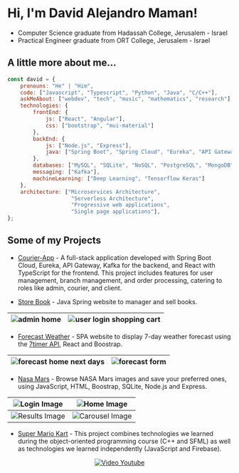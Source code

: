 # Hi, I'm David Alejandro Maman!
* Computer Science graduate from Hadassah College, Jerusalem - Israel
* Practical Engineer graduate from ORT College, Jerusalem - Israel

## A little more about me...

```javascript
const david = {
    pronouns: "He" | "Him",
    code: ["Javascript", "Typescript", "Python", "Java", "C/C++"],
    askMeAbout: ["webdev", "tech", "music", "mathematics", "research"],
    technologies: {
        frontEnd: {
            js: ["React", "Angular"],
            css: ["bootstrap", "mui-material"]
        },
        backEnd: {
            js: ["Node.js", "Express"],
            java: ["Spring Boot", "Spring Cloud", "Eureka", "API Gateway"]
        },
        databases: ["MySQL", "SQLite", "NoSQL", "PostgreSQL", "MongoDB"],
        messaging: ["Kafka"],
        machineLearning: ["Deep Learning", "Tensorflow Keras"]
    },
    architecture: ["Microservices Architecture",
                    "Serverless Architecture",
                    "Progressive web applications",
                    "Single page applications"],
};
```

## Some of my Projects

- [Courier-App](https://github.com/dmaman86/courier-app) - A full-stack application developed with Spring Boot Cloud, Eureka, API Gateway, Kafka for the backend, and React with TypeScript for the frontend. This project includes features for user management, branch management, and order processing, catering to roles like admin, courier, and client.

- [Store Book](https://github.com/dmaman86/store-book-spring) - Java Spring website to manager and sell books.

 ![admin home](/../../../../dmaman86/store-book-spring/blob/main/src/main/resources/screenshots/admin-manager-books.png) | ![user login shopping cart](/../../../../dmaman86/store-book-spring/blob/main/src/main/resources/screenshots/user-login-shopping-cart.png)
 :---: | :---:

- [Forecast Weather](https://github.com/dmaman86/react-forecast-weather) - SPA website to display 7-day weather forecast using the [7timer API](https://www.7timer.info), React and Boostrap.

 ![forecast home next days](/../../../../dmaman86/react-forecast-weather/blob/main/src/assets/screenshots/forecast-screen-display.png) | ![forecast form](/../../../../dmaman86/react-forecast-weather/blob/main/src/assets/screenshots/locations-screen-insert.png)
 :---: | :---:
 
- [Nasa Mars](https://github.com/dmaman86/nasa_mars) - Browse NASA Mars images and save your preferred ones, using JavaScript, HTML, Boostrap, SQLite, Node.js and Express.

![Login Image](/../../../../dmaman86/nasa_mars/blob/master/public/screenshots/login-page.png) | ![Home Image](/../../../../dmaman86/nasa_mars/blob/master/public/screenshots/home-page.png)
:---: | :---: 
![Results Image](/../../../../dmaman86/nasa_mars/blob/master/public/screenshots/results.png) | ![Carousel Image](/../../../../dmaman86/nasa_mars/blob/master/public/screenshots/carousel.png)

- [Super Mario Kart](https://github.com/dmaman86/mario_kart_game_sfml) - This project combines technologies we learned during the object-oriented programming course (C++ and SFML) as well as technologies we learned independently (JavaScript and Firebase).

<div align="center">
  <a href="https://www.youtube.com/watch?v=sARGm4s1JAM">
    <img src="https://img.youtube.com/vi/sARGm4s1JAM/0.jpg" alt="Video Youtube">
  </a>
</div>
